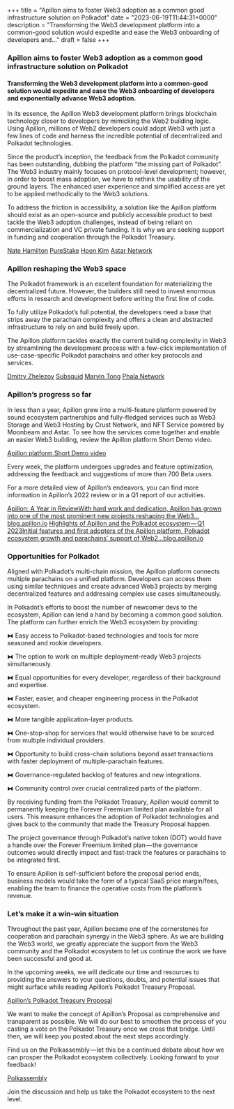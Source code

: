 +++
title = "Apillon aims to foster Web3 adoption as a common good infrastructure solution on Polkadot"
date = "2023-06-19T11:44:31+0000"
description = "Transforming the Web3 development platform into a common-good solution would expedite and ease the Web3 onboarding of developers and…"
draft = false
+++

### Apillon aims to foster Web3 adoption as a common good infrastructure solution on Polkadot


#### Transforming the Web3 development platform into a common-good solution would expedite and ease the Web3 onboarding of developers and exponentially advance Web3 adoption.


In its essence, the Apillon Web3 development platform brings blockchain technology closer to developers by mimicking the Web2 building logic. Using Apillon, millions of Web2 developers could adopt Web3 with just a few lines of code and harness the incredible potential of decentralized and Polkadot technologies.


Since the product’s inception, the feedback from the Polkadot community has been outstanding, dubbing the platform “the missing part of Polkadot”. The Web3 industry mainly focuses on protocol-level development; however, in order to boost mass adoption, we have to rethink the usability of the ground layers. The enhanced user experience and simplified access are yet to be applied methodically to the Web3 solutions.


To address the friction in accessibility, a solution like the Apillon platform should exist as an open-source and publicly accessible product to best tackle the Web3 adoption challenges, instead of being reliant on commercialization and VC private funding. It is why we are seeking support in funding and cooperation through the Polkadot Treasury.

[Nate Hamilton](https://www.linkedin.com/in/nathanieldhamilton/)
[PureStake](https://www.purestake.com/)
[Hoon Kim](https://de.linkedin.com/in/hoonsubin)
[Astar Network](https://astar.network/)

### Apillon reshaping the Web3 space


The Polkadot framework is an excellent foundation for materializing the decentralized future. However, the builders still need to invest enormous efforts in research and development before writing the first line of code.


To fully utilize Polkadot’s full potential, the developers need a base that strips away the parachain complexity and offers a clean and abstracted infrastructure to rely on and build freely upon.


The Apillon platform tackles exactly the current building complexity in Web3 by streamlining the development process with a few-click implementation of use-case-specific Polkadot parachains and other key protocols and services.

[Dmitry Zhelezov](https://www.linkedin.com/in/dmitry-zhelezov-23766217)
[Subsquid](https://www.subsquid.io/)
[Marvin Tong](https://sg.linkedin.com/in/marvintong/en)
[Phala Network](https://phala.network/)

### Apillon’s progress so far


In less than a year, Apillon grew into a multi-feature platform powered by sound ecosystem partnerships and fully-fledged services such as Web3 Storage and Web3 Hosting by Crust Network, and NFT Service powered by Moonbeam and Astar. To see how the services come together and enable an easier Web3 building, review the Apillon platform Short Demo video.

[Apillon platform Short Demo video](https://www.youtube.com/watch?v=qQJnuvUo-xo)

Every week, the platform undergoes upgrades and feature optimization, addressing the feedback and suggestions of more than 700 Beta users.


For a more detailed view of Apillon’s endeavors, you can find more information in Apillon’s 2022 review or in a Q1 report of our activities.

[Apillon: A Year in ReviewWith hard work and dedication, Apillon has grown into one of the most prominent new projects reshaping the Web3…blog.apillon.io](https://blog.apillon.io/apillon-a-year-in-review-89b0bb3e736f)
[Highlights of Apillon and the Polkadot ecosystem — Q1 2023Initial features and first adopters of the Apillon platform, Polkadot ecosystem growth and parachains’ support of Web2…blog.apillon.io](https://blog.apillon.io/highlights-of-apillon-and-the-polkadot-ecosystem-q1-2023-5e8caaac8bbf)

### Opportunities for Polkadot


Aligned with Polkadot’s multi-chain mission, the Apillon platform connects multiple parachains on a unified platform. Developers can access them using similar techniques and create advanced Web3 projects by merging decentralized features and addressing complex use cases simultaneously.


In Polkadot’s efforts to boost the number of newcomer devs to the ecosystem, Apillon can lend a hand by becoming a common good solution. The platform can further enrich the Web3 ecosystem by providing:


⧓ Easy access to Polkadot-based technologies and tools for more seasoned and rookie developers.


⧓ The option to work on multiple deployment-ready Web3 projects simultaneously.


⧓ Equal opportunities for every developer, regardless of their background and expertise.


⧓ Faster, easier, and cheaper engineering process in the Polkadot ecosystem.


⧓ More tangible application-layer products.


⧓ One-stop-shop for services that would otherwise have to be sourced from multiple individual providers.


⧓ Opportunity to build cross-chain solutions beyond asset transactions with faster deployment of multiple-parachain features.


⧓ Governance-regulated backlog of features and new integrations.


⧓ Community control over crucial centralized parts of the platform.


By receiving funding from the Polkadot Treasury, Apillon would commit to permanently keeping the Forever Freemium limited plan available for all users. This measure enhances the adoption of Polkadot technologies and gives back to the community that made the Treasury Proposal happen.


The project governance through Polkadot’s native token (DOT) would have a handle over the Forever Freemium limited plan — the governance outcomes would directly impact and fast-track the features or parachains to be integrated first.


To ensure Apillon is self-sufficient before the proposal period ends, business models would take the form of a typical SaaS price margin/fees, enabling the team to finance the operative costs from the platform’s revenue.


### Let’s make it a win-win situation


Throughout the past year, Apillon became one of the cornerstones for cooperation and parachain synergy in the Web3 sphere. As we are building the Web3 world, we greatly appreciate the support from the Web3 community and the Polkadot ecosystem to let us continue the work we have been successful and good at.


In the upcoming weeks, we will dedicate our time and resources to providing the answers to your questions, doubts, and potential issues that might surface while reading Apillon’s Polkadot Treasury Proposal.

[Apillon’s Polkadot Treasury Proposal](https://docs.google.com/document/d/1fBRLVzj7KQHqQDbt5Gad4OwTaoVQOx8DPObaosGPHEg/edit)

We want to make the concept of Apillon’s Proposal as comprehensive and transparent as possible. We will do our best to smoothen the process of you casting a vote on the Polkadot Treasury once we cross that bridge. Until then, we will keep you posted about the next steps accordingly.


Find us on the Polkassembly — let this be a continued debate about how we can prosper the Polkadot ecosystem collectively. Looking forward to your feedback!

[Polkassembly](https://polkadot.polkassembly.io/referenda/81)

Join the discussion and help us take the Polkadot ecosystem to the next level.
